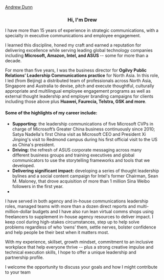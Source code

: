<p script src="https://platform.linkedin.com/badges/js/profile.js" async defer type="text/javascript"></p><div class="badge-base LI-profile-badge" data-locale="en_US" data-size="large" data-theme="light" data-type="HORIZONTAL" data-vanity="andrewadunn" data-version="v1"><a class="badge-base__link LI-simple-link" href="https://www.linkedin.com/in/andrewadunn?trk=profile-badge">Andrew Dunn</a></div>
              </div>
<H3 align='center'><b>Hi, I'm Drew</b></h3>

I have more than 15 years of experience in strategic communications, with a specialty in executive communications and employee engagement. 

I learned this discipline, honed my craft and earned a reputation for delivering excellence while serving leading global technology companies including <B>Microsoft, Amazon, Intel, and ASUS </B>-- some 		for more than a decade.

For more than five years, I was the business director for <b>Ogilvy Public Relations’ Leadership Communications practice</B> for North Asia. In this role, I led (from Beijing) a distributed team of professionals across North Asia, Singapore and Australia to devise, pitch and execute thoughtful, culturally appropriate and multilingual employee engagement programs as well as external thought leadership and employer branding campaigns for clients including those above plus <b>Huawei, Faurecia, Telstra, GSK and more</B>.

#### Some of the highlights of my career include:
- <b>Supporting:</b> the leadership communications of five Microsoft CVPs in charge of Microsoft’s Greater China business continuously since 2010; Satya Nadella's first China visit as Microsoft CEO and President Xi Jinping's visit to Redmond campus during his first official visit to the US as China's president.
- <b>Driving:</b> the refresh of ASUS corporate messaging across many different business groups and training executives and global communicators to use the storytelling frameworks and tools that we developed.
- <b>Delivering significant impact:</b> developing a series of thought leadership bylines and a social content campaign for Intel's former Chairman, Sean M. Maloney, that drove acquisition of more than 1 million Sina Weibo followers in the first year.
- 
I have served in both agency and in-house communications leadership roles, managed teams with more than a dozen direct reports and multi-million-dollar budgets and I have also run lean virtual comms shops using freelancers to supplement in-house agency resources to deliver impact. I keep cool during high-stakes circumstances, step up to help solve problems regardless of who ‘owns’ them, settle nerves, bolster confidence and help people be their best when it matters most.

With my experience, skillset, growth mindset, commitment to an inclusive workplace that help everyone thrive -- plus a strong creative impulse and technical execution skills, I hope to offer a unique leadership and partnership profile. 

I welcome the opportunity to discuss your goals and how I might contribute to your team
 
<!--
**aadnow/aadnow** is a ✨ _special_ ✨ repository because its `README.md` (this file) appears on your GitHub profile.

Here are some ideas to get you started:

- 🔭 I’m currently working on 
- 🌱 I’m currently learning ...
- 👯 I’m looking to collaborate on ...
- 🤔 I’m looking for help with ...
- 💬 Ask me about ...
- 📫 How to reach me: ...
- 😄 Pronouns: ...
- ⚡ Fun fact: ...
-->
